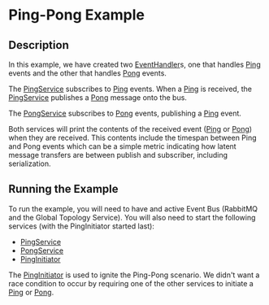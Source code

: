 # Ping-Pong Example

## Description ##

In this example, we have created two [EventHandler][1]s, 
one that handles [Ping][2] events and the other that 
handles [Pong][3] events.

The [PingService][4] subscribes to [Ping][2] events.  When a [Ping][2]
is received, the [PingService][4] publishes a [Pong][3] message onto the
bus.

The [PongService][4] subscribes to [Pong][3] events, publishing a [Ping][2]
event.

Both services will print the contents of the received event ([Ping][2] or [Pong][3])
when they are received.  This contents include the timespan between Ping and Pong events
which can be a simple metric indicating how latent message transfers are between
publish and subscriber, including serialization.

## Running the Example ##

To run the example, you will need to have and active Event Bus (RabbitMQ and the
Global Topology Service).  You will also need to start the following services
(with the PingInitiator started last):

- [PingService][4]
- [PongService][5]
- [PingInitiator][6]

The [PingInitiator][6] is used to ignite the Ping-Pong scenario.  We didn't want
a race condition to occur by requiring one of the other services to initiate a 
[Ping][2] or [Pong][3].

[1]: https://github.com/Berico-Technologies/Event-Bus/blob/master/event-bus-client/src/main/java/pegasus/eventbus/client/EventHandler.java
[2]: https://github.com/Berico-Technologies/Event-Bus/blob/master/examples/ping-pong/src/main/java/pegasus/eventbus/examples/pingpong/Ping.java
[3]: https://github.com/Berico-Technologies/Event-Bus/blob/master/examples/ping-pong/src/main/java/pegasus/eventbus/examples/pingpong/Pong.java
[4]: https://github.com/Berico-Technologies/Event-Bus/blob/master/examples/ping-pong/src/main/java/pegasus/eventbus/examples/pingpong/PingService.java
[5]: https://github.com/Berico-Technologies/Event-Bus/blob/master/examples/ping-pong/src/main/java/pegasus/eventbus/examples/pingpong/PongService.java
[6]: https://github.com/Berico-Technologies/Event-Bus/blob/master/examples/ping-pong/src/main/java/pegasus/eventbus/examples/pingpong/PingInitiator.java